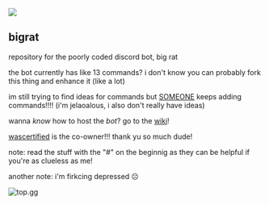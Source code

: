 ![](https://bigrat.monster/media/bigrat.jpg)
## bigrat
repository for the poorly coded discord bot, big rat

the bot currently has like 13 commands? i don't know
you can probably fork this thing and enhance it (like a lot)

im still trying to find ideas for commands but [SOMEONE](https://github.com/wascertified/) keeps adding commands!!!! (i'm jelaoalous, i also don't really have ideas)

wanna *know* how to host the *bot*? go to the [wiki](https://github.com/soswav/bigrat/wiki)!

[wascertified](https://github.com/wascertified/) is the co-owner!!! thank yu so much dude!

note: read the stuff with the "#" on the beginnig as they can be helpful if you're as clueless as me!

another note: i'm firkcing depressed ☹️

![top.gg](https://top.gg/api/widget/1186799032899743835.svg)
